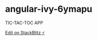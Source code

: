 # angular-ivy-6ymapu

TIC-TAC-TOC APP

[Edit on StackBlitz ⚡️](https://stackblitz.com/edit/angular-ivy-6ymapu)
